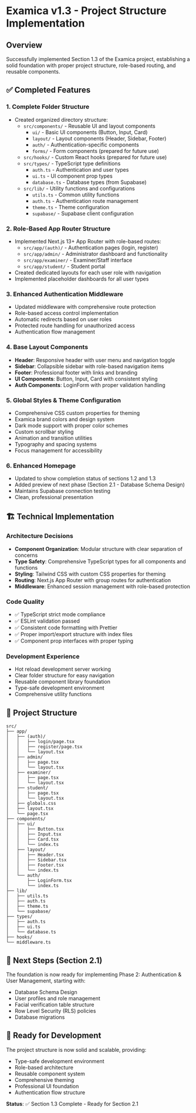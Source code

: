 # Examica v1.3 - Project Structure Implementation

## Overview

Successfully implemented Section 1.3 of the Examica project, establishing a solid foundation with proper project structure, role-based routing, and reusable components.

## ✅ Completed Features

### 1. Complete Folder Structure

- Created organized directory structure:
  - `src/components/` - Reusable UI and layout components
    - `ui/` - Basic UI components (Button, Input, Card)
    - `layout/` - Layout components (Header, Sidebar, Footer)
    - `auth/` - Authentication-specific components
    - `forms/` - Form components (prepared for future use)
  - `src/hooks/` - Custom React hooks (prepared for future use)
  - `src/types/` - TypeScript type definitions
    - `auth.ts` - Authentication and user types
    - `ui.ts` - UI component prop types
    - `database.ts` - Database types (from Supabase)
  - `src/lib/` - Utility functions and configurations
    - `utils.ts` - Common utility functions
    - `auth.ts` - Authentication route management
    - `theme.ts` - Theme configuration
    - `supabase/` - Supabase client configuration

### 2. Role-Based App Router Structure

- Implemented Next.js 13+ App Router with role-based routes:
  - `src/app/(auth)/` - Authentication pages (login, register)
  - `src/app/admin/` - Administrator dashboard and functionality
  - `src/app/examiner/` - Examiner/Staff interface
  - `src/app/student/` - Student portal
- Created dedicated layouts for each user role with navigation
- Implemented placeholder dashboards for all user types

### 3. Enhanced Authentication Middleware

- Updated middleware with comprehensive route protection
- Role-based access control implementation
- Automatic redirects based on user roles
- Protected route handling for unauthorized access
- Authentication flow management

### 4. Base Layout Components

- **Header**: Responsive header with user menu and navigation toggle
- **Sidebar**: Collapsible sidebar with role-based navigation items
- **Footer**: Professional footer with links and branding
- **UI Components**: Button, Input, Card with consistent styling
- **Auth Components**: LoginForm with proper validation handling

### 5. Global Styles & Theme Configuration

- Comprehensive CSS custom properties for theming
- Examica brand colors and design system
- Dark mode support with proper color schemes
- Custom scrollbar styling
- Animation and transition utilities
- Typography and spacing systems
- Focus management for accessibility

### 6. Enhanced Homepage

- Updated to show completion status of sections 1.2 and 1.3
- Added preview of next phase (Section 2.1 - Database Schema Design)
- Maintains Supabase connection testing
- Clean, professional presentation

## 🏗️ Technical Implementation

### Architecture Decisions

- **Component Organization**: Modular structure with clear separation of concerns
- **Type Safety**: Comprehensive TypeScript types for all components and functions
- **Styling**: Tailwind CSS with custom CSS properties for theming
- **Routing**: Next.js App Router with group routes for authentication
- **Middleware**: Enhanced session management with role-based protection

### Code Quality

- ✅ TypeScript strict mode compliance
- ✅ ESLint validation passed
- ✅ Consistent code formatting with Prettier
- ✅ Proper import/export structure with index files
- ✅ Component prop interfaces with proper typing

### Development Experience

- Hot reload development server working
- Clear folder structure for easy navigation
- Reusable component library foundation
- Type-safe development environment
- Comprehensive utility functions

## 📂 Project Structure

```
src/
├── app/
│   ├── (auth)/
│   │   ├── login/page.tsx
│   │   ├── register/page.tsx
│   │   └── layout.tsx
│   ├── admin/
│   │   ├── page.tsx
│   │   └── layout.tsx
│   ├── examiner/
│   │   ├── page.tsx
│   │   └── layout.tsx
│   ├── student/
│   │   ├── page.tsx
│   │   └── layout.tsx
│   ├── globals.css
│   ├── layout.tsx
│   └── page.tsx
├── components/
│   ├── ui/
│   │   ├── Button.tsx
│   │   ├── Input.tsx
│   │   ├── Card.tsx
│   │   └── index.ts
│   ├── layout/
│   │   ├── Header.tsx
│   │   ├── Sidebar.tsx
│   │   ├── Footer.tsx
│   │   └── index.ts
│   └── auth/
│       ├── LoginForm.tsx
│       └── index.ts
├── lib/
│   ├── utils.ts
│   ├── auth.ts
│   ├── theme.ts
│   └── supabase/
├── types/
│   ├── auth.ts
│   ├── ui.ts
│   └── database.ts
├── hooks/
└── middleware.ts
```

## 🚀 Next Steps (Section 2.1)

The foundation is now ready for implementing Phase 2: Authentication & User Management, starting with:

- Database Schema Design
- User profiles and role management
- Facial verification table structure
- Row Level Security (RLS) policies
- Database migrations

## 🎯 Ready for Development

The project structure is now solid and scalable, providing:

- Type-safe development environment
- Role-based architecture
- Reusable component system
- Comprehensive theming
- Professional UI foundation
- Authentication flow structure

**Status**: ✅ Section 1.3 Complete - Ready for Section 2.1
